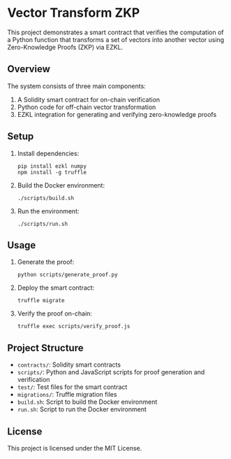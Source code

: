 
# Vector Transform ZKP

This project demonstrates a smart contract that verifies the computation of a Python function that transforms a set of vectors into another vector using Zero-Knowledge Proofs (ZKP) via EZKL.

## Overview

The system consists of three main components:
1. A Solidity smart contract for on-chain verification
2. Python code for off-chain vector transformation
3. EZKL integration for generating and verifying zero-knowledge proofs

## Setup

1. Install dependencies:
   ```
   pip install ezkl numpy
   npm install -g truffle
   ```

2. Build the Docker environment:
   ```
   ./scripts/build.sh
   ```

3. Run the environment:
   ```
   ./scripts/run.sh
   ```

## Usage

1. Generate the proof:
   ```
   python scripts/generate_proof.py
   ```

2. Deploy the smart contract:
   ```
   truffle migrate
   ```

3. Verify the proof on-chain:
   ```
   truffle exec scripts/verify_proof.js
   ```

## Project Structure

- `contracts/`: Solidity smart contracts
- `scripts/`: Python and JavaScript scripts for proof generation and verification
- `test/`: Test files for the smart contract
- `migrations/`: Truffle migration files
- `build.sh`: Script to build the Docker environment
- `run.sh`: Script to run the Docker environment

## License

This project is licensed under the MIT License.
